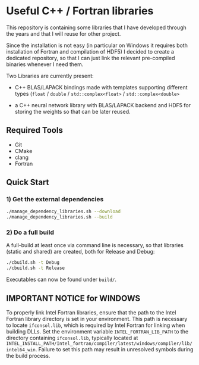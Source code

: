 # Useful C++ / Fortran libraries 

This repository is containing some libraries that I have developed through the years and that I will reuse for other project.

Since the installation is not easy (in particular on Windows it requires both installation of Fortran and compilation of HDF5) I decided to create a dedicated repository, so that I can just link the relevant pre-compiled binaries whenever I need them.

Two Libraries are currently present:

- C++ BLAS/LAPACK bindings made with templates supporting different types (`float` / `double` / `std::complex<float>` / `std::complex<double>` 

- a C++ neural network library with BLAS/LAPACK backend and HDF5 for storing the weights so that can be later reused.

## Required Tools

- Git
- CMake
- clang
- Fortran

## Quick Start

### 1) Get the external dependencies

```bash
./manage_dependency_libraries.sh --download
./manage_dependency_libraries.sh --build
```

### 2) Do a full build

A full-build at least once via command line is necessary, so that libraries (static and shared) are created, both for Release and Debug:

```bash
./cbuild.sh -t Debug
./cbuild.sh -t Release
```
Executables can now be found under `build/`.

## IMPORTANT NOTICE for WINDOWS

To properly link Intel Fortran libraries, ensure that the path to the Intel Fortran library directory is set in your environment. This path is necessary to locate `ifconsol.lib`, which is required by Intel Fortran for linking when building DLLs. Set the environment variable `INTEL_FORTRAN_LIB_PATH` to the directory containing `ifconsol.lib`, typically located at `INTEL_INSTALL_PATH/Intel_fortran/compiler/latest/windows/compiler/lib/intel64_win`. Failure to set this path may result in unresolved symbols during the build process.

